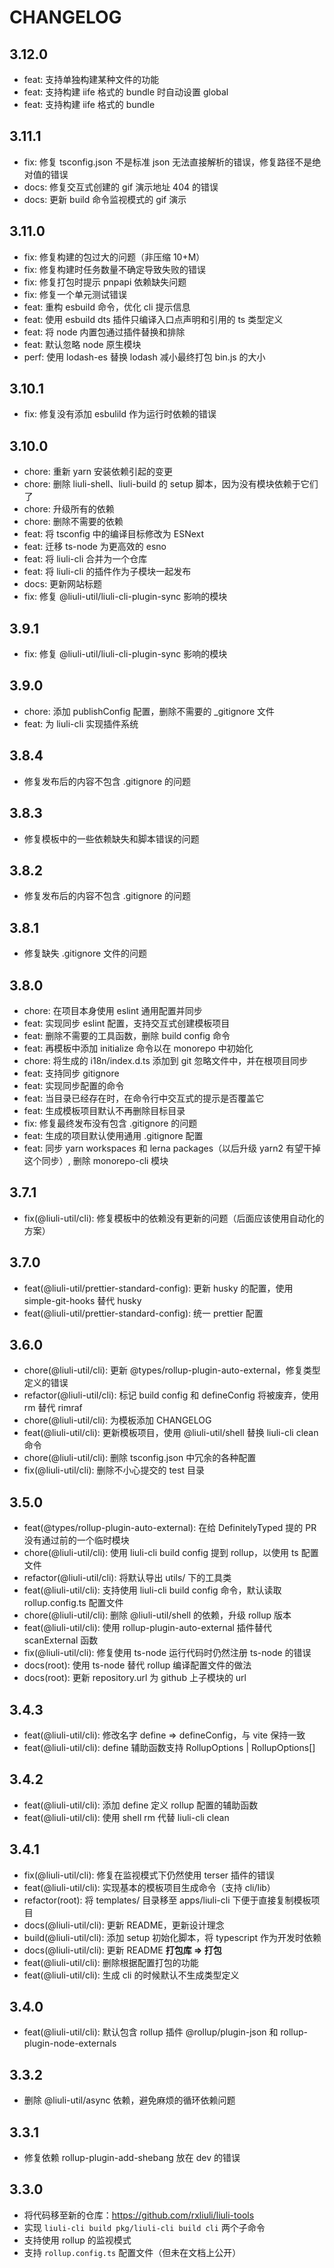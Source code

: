 # CHANGELOG

## 3.12.0

<!--hash:18b4c02da2ba2d55b6c26cd2b45dbf370855f721-->

- feat: 支持单独构建某种文件的功能
- feat: 支持构建 iife 格式的 bundle 时自动设置 global
- feat: 支持构建 iife 格式的 bundle

## 3.11.1

<!--hash:ba04dd24f8ee1e4a83c06dbd289195587a221079-->

- fix: 修复 tsconfig.json 不是标准 json 无法直接解析的错误，修复路径不是绝对值的错误
- docs: 修复交互式创建的 gif 演示地址 404 的错误
- docs: 更新 build 命令监视模式的 gif 演示

## 3.11.0

<!--hash:5036beb706902f3ec7e8122696f99cefa7c51f57-->

- fix: 修复构建的包过大的问题（非压缩 10+M）
- fix: 修复构建时任务数量不确定导致失败的错误
- fix: 修复打包时提示 pnpapi 依赖缺失问题
- fix: 修复一个单元测试错误
- feat: 重构 esbuild 命令，优化 cli 提示信息
- feat: 使用 esbuild dts 插件只编译入口点声明和引用的 ts 类型定义
- feat: 将 node 内置包通过插件替换和排除
- feat: 默认忽略 node 原生模块
- perf: 使用 lodash-es 替换 lodash 减小最终打包 bin.js 的大小

## 3.10.1

<!--hash:c0223e217f45ec5d1c39e14035a494ca49b8e868-->

- fix: 修复没有添加 esbulild 作为运行时依赖的错误

## 3.10.0

<!--hash:13921896bfb584abdefb3b055f7c914e88cebe4d-->

- chore: 重新 yarn 安装依赖引起的变更
- chore: 删除 liuli-shell、liuli-build 的 setup 脚本，因为没有模块依赖于它们了
- chore: 升级所有的依赖
- chore: 删除不需要的依赖
- feat: 将 tsconfig 中的编译目标修改为 ESNext
- feat: 迁移 ts-node 为更高效的 esno
- feat: 将 liuli-cli 合并为一个仓库
- feat: 将 liuli-cli 的插件作为子模块一起发布
- docs: 更新网站标题
- fix: 修复 @liuli-util/liuli-cli-plugin-sync 影响的模块

## 3.9.1

<!--hash:8516e723871614844f91a47928510c88f152fae8-->

- fix: 修复 @liuli-util/liuli-cli-plugin-sync 影响的模块

## 3.9.0

<!--hash:40983b8dc09a06111d642c8c99b16d2ff8319195-->

- chore: 添加 publishConfig 配置，删除不需要的 _gitignore 文件
- feat: 为 liuli-cli 实现插件系统

## 3.8.4

<!--hash:d805931cc642fd8002f7ca93a551510b986f5523-->

- 修复发布后的内容不包含 .gitignore 的问题

## 3.8.3

- 修复模板中的一些依赖缺失和脚本错误的问题

## 3.8.2

- 修复发布后的内容不包含 .gitignore 的问题

## 3.8.1

- 修复缺失 .gitignore 文件的问题

## 3.8.0

- chore: 在项目本身使用 eslint 通用配置并同步
- feat: 实现同步 eslint 配置，支持交互式创建模板项目
- feat: 删除不需要的工具函数，删除 build config 命令
- feat: 再模板中添加 initialize 命令以在 monorepo 中初始化
- chore: 将生成的 i18n/index.d.ts 添加到 git 忽略文件中，并在根项目同步
- feat: 支持同步 gitignore
- feat: 实现同步配置的命令
- feat: 当目录已经存在时，在命令行中交互式的提示是否覆盖它
- feat: 生成模板项目默认不再删除目标目录
- fix: 修复最终发布没有包含 .gitignore 的问题
- feat: 生成的项目默认使用通用 .gitignore 配置
- feat: 同步 yarn workspaces 和 lerna packages（以后升级 yarn2 有望干掉这个同步）, 删除 monorepo-cli 模块

## 3.7.1

- fix(@liuli-util/cli): 修复模板中的依赖没有更新的问题（后面应该使用自动化的方案）

## 3.7.0

- feat(@liuli-util/prettier-standard-config): 更新 husky 的配置，使用 simple-git-hooks 替代 husky
- feat(@liuli-util/prettier-standard-config): 统一 prettier 配置

## 3.6.0

- chore(@liuli-util/cli): 更新 @types/rollup-plugin-auto-external，修复类型定义的错误
- refactor(@liuli-util/cli): 标记 build config 和 defineConfig 将被废弃，使用 rm 替代 rimraf
- chore(@liuli-util/cli): 为模板添加 CHANGELOG
- feat(@liuli-util/cli): 更新模板项目，使用 @liuli-util/shell 替换 liuli-cli clean 命令
- chore(@liuli-util/cli): 删除 tsconfig.json 中冗余的各种配置
- fix(@liuli-util/cli): 删除不小心提交的 test 目录

## 3.5.0

- feat(@types/rollup-plugin-auto-external): 在给 DefinitelyTyped 提的 PR 没有通过前的一个临时模块
- chore(@liuli-util/cli): 使用 liuli-cli build config 提到 rollup，以使用 ts 配置文件
- refactor(@liuli-util/cli): 将默认导出 utils/ 下的工具类
- feat(@liuli-util/cli): 支持使用 liuli-cli build config 命令，默认读取 rollup.config.ts 配置文件
- chore(@liuli-util/cli): 删除 @liuli-util/shell 的依赖，升级 rollup 版本
- feat(@liuli-util/cli): 使用 rollup-plugin-auto-external 插件替代 scanExternal 函数
- fix(@liuli-util/cli): 修复使用 ts-node 运行代码时仍然注册 ts-node 的错误
- docs(root): 使用 ts-node 替代 rollup 编译配置文件的做法
- docs(root): 更新 repository.url 为 github 上子模块的 url

## 3.4.3

- feat(@liuli-util/cli): 修改名字 define => defineConfig，与 vite 保持一致
- feat(@liuli-util/cli): define 辅助函数支持 RollupOptions | RollupOptions[]

## 3.4.2

- feat(@liuli-util/cli): 添加 define 定义 rollup 配置的辅助函数
- feat(@liuli-util/cli): 使用 shell rm 代替 liuli-cli clean

## 3.4.1

- fix(@liuli-util/cli): 修复在监视模式下仍然使用 terser 插件的错误
- feat(@liuli-util/cli): 实现基本的模板项目生成命令（支持 cli/lib）
- refactor(root): 将 templates/ 目录移至 apps/liuli-cli 下便于直接复制模板项目
- docs(@liuli-util/cli): 更新 README，更新设计理念
- build(@liuli-util/cli): 添加 setup 初始化脚本，将 typescript 作为开发时依赖
- docs(@liuli-util/cli): 更新 README **打包库 => 打包**
- feat(@liuli-util/cli): 删除根据配置打包的功能
- feat(@liuli-util/cli): 生成 cli 的时候默认不生成类型定义

## 3.4.0

- feat(@liuli-util/cli): 默认包含 rollup 插件 @rollup/plugin-json 和 rollup-plugin-node-externals

## 3.3.2

- 删除 @liuli-util/async 依赖，避免麻烦的循环依赖问题

## 3.3.1

- 修复依赖 rollup-plugin-add-shebang 放在 dev 的错误

## 3.3.0

- 将代码移至新的仓库：https://github.com/rxliuli/liuli-tools
- 实现 `liuli-cli build pkg/liuli-cli build cli` 两个子命令
- 支持使用 rollup 的监视模式
- 支持 `rollup.config.ts` 配置文件（但未在文档上公开）